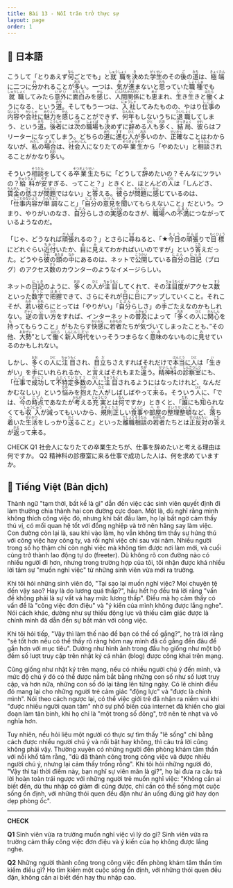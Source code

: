 ```yaml
---
title: Bài 13 - Nỗi trăn trở thực sự
layout: page
order: 1
---
```


## 📖 日本語
こうして「とりあえず<ruby>何<rt>なん</rt></ruby>ごとでも」と<ruby>就職<rt>しゅうしょく</rt></ruby>を<ruby>決<rt>き</rt></ruby>めた<ruby>学生<rt>がくせい</rt></ruby>のその<ruby>後<rt>ご</rt></ruby>の<ruby>道<rt>みち</rt></ruby>は、<ruby>極端<rt>きょくたん</rt></ruby>に二つに<ruby>分<rt>わ</rt></ruby>かれることが<ruby>多<rt>おお</rt></ruby>い。一つは、<ruby>気<rt>き</rt></ruby>が<ruby>進<rt>すす</rt></ruby>まないと<ruby>思<rt>おも</rt></ruby>っていた<ruby>職種<rt>しょくしゅ</rt></ruby>でも<ruby>就職<rt>しゅうしょく</rt></ruby>してみたら<ruby>意外<rt>いがい</rt></ruby>に<ruby>面白<rt>おもしろ</rt></ruby>みを<ruby>感<rt>かん</rt></ruby>じ、<ruby>人間関係<rt>にんげんかんけい</rt></ruby>にも<ruby>恵<rt>めぐ</rt></ruby>まれ、<ruby>生<rt>い</rt></ruby>き<ruby>生<rt>い</rt></ruby>きと<ruby>働<rt>はたら</rt></ruby>くようになる、という<ruby>道<rt>みち</rt></ruby>。そしてもう一つは、<ruby>入社<rt>にゅうしゃ</rt></ruby>してみたものの、やはり<ruby>仕事<rt>しごと</rt></ruby>の<ruby>内容<rt>ないよう</rt></ruby>や<ruby>会社<rt>かいしゃ</rt></ruby>に<ruby>魅力<rt>みりょく</rt></ruby>を<ruby>感<rt>かん</rt></ruby>じることができず、<ruby>何年<rt>なんねん</rt></ruby>もしないうちに<ruby>退職<rt>たいしょく</rt></ruby>してしまう、という<ruby>道<rt>みち</rt></ruby>。<ruby>後者<rt>こうしゃ</rt></ruby>には<ruby>次<rt>つぎ</rt></ruby>の<ruby>職場<rt>しょくば</rt></ruby>も<ruby>決<rt>き</rt></ruby>めずに<ruby>辞<rt>や</rt></ruby>める<ruby>人<rt>ひと</rt></ruby>も<ruby>多<rt>おお</rt></ruby>く、<ruby>結局<rt>けっきょく</rt></ruby>、<ruby>彼<rt>かれ</rt></ruby>らはフリーターになってしまう。どちらの<ruby>道<rt>みち</rt></ruby>に<ruby>進<rt>すす</rt></ruby>む<ruby>人<rt>ひと</rt></ruby>が<ruby>多<rt>おお</rt></ruby>いのか、<ruby>正確<rt>せいかく</rt></ruby>なことはわからないが、<ruby>私<rt>わたし</rt></ruby>の<ruby>場合<rt>ばあい</rt></ruby>は、<ruby>社会人<rt>しゃかいじん</rt></ruby>になりたての<ruby>卒業生<rt>そつぎょうせい</rt></ruby>から「やめたい」と<ruby>相談<rt>そうだん</rt></ruby>されることがかなり<ruby>多<rt>おお</rt></ruby>い。

そういう<ruby>相談<rt>そうだん</rt></ruby>をしてくる<ruby>卒業生<rt>そつぎょうせい</rt></ruby>たちに「どうして<ruby>辞<rt>や</rt></ruby>めたいの？そんなにツラいの？<ruby>給料<rt>きゅうりょう</rt></ruby>が<ruby>安<rt>やす</rt></ruby>すぎる、ってこと？」ときくと、ほとんどの<ruby>人<rt>ひと</rt></ruby>は「しんどさ、<ruby>賃金<rt>ちんぎん</rt></ruby>の<ruby>低<rt>ひく</rt></ruby>さが<ruby>問題<rt>もんだい</rt></ruby>ではない」と<ruby>答<rt>こた</rt></ruby>える。<ruby>彼<rt>かれ</rt></ruby>らが<ruby>問題<rt>もんだい</rt></ruby>に<ruby>感<rt>かん</rt></ruby>じているのは、「<ruby>仕事内容<rt>しごとのないよう</rt></ruby>が<ruby>単調<rt>たんちょう</rt></ruby>なこと」「<ruby>自分<rt>じぶん</rt></ruby>の<ruby>意見<rt>いけん</rt></ruby>を<ruby>聞<rt>き</rt></ruby>いてもらえないこと」だという。つまり、やりがいのなさ、<ruby>自分<rt>じぶん</rt></ruby>らしさの<ruby>実感<rt>じっかん</rt></ruby>のなさが、<ruby>職場<rt>しょくば</rt></ruby>への<ruby>不満<rt>ふまん</rt></ruby>につながっているようなのだ。

「じゃ、どうなれば<ruby>頑張<rt>がんば</rt></ruby>れるの？」とさらに<ruby>尋<rt>たず</rt></ruby>ねると、「★<ruby>今日<rt>きょう</rt></ruby>の<ruby>頑張<rt>がんば</rt></ruby>りで<ruby>目標<rt>もくひょう</rt></ruby>にどれぐらい<ruby>近付<rt>ちかづ</rt></ruby>いたか、<ruby>目<rt>め</rt></ruby>に<ruby>見<rt>み</rt></ruby>えてわかればいいのですが」という<ruby>答<rt>こた</rt></ruby>えだった。どうやら<ruby>彼<rt>かれ</rt></ruby>の<ruby>頭<rt>あたま</rt></ruby>の<ruby>中<rt>なか</rt></ruby>にあるのは、ネットで<ruby>公開<rt>こうかい</rt></ruby>している<ruby>自分<rt>じぶん</rt></ruby>の<ruby>日記<rt>にっき</rt></ruby>（ブログ）のアクセス<ruby>数<rt>すう</rt></ruby>のカウンターのようなイメージらしい。

ネットの<ruby>日記<rt>にっき</rt></ruby>のように、<ruby>多<rt>おお</rt></ruby>くの<ruby>人<rt>ひと</rt></ruby>が<ruby>注目<rt>ちゅうもく</rt></ruby>してくれて、その<ruby>注目度<rt>ちゅうもくど</rt></ruby>がアクセス<ruby>数<rt>すう</rt></ruby>といった<ruby>数字<rt>すうじ</rt></ruby>で<ruby>把握<rt>はあく</rt></ruby>できて、さらにそれが<ruby>日<rt>ひ</rt></ruby>に<ruby>日<rt>ひ</rt></ruby>にアップしていくこと。それこそが、<ruby>若<rt>わか</rt></ruby>い<ruby>彼<rt>かれ</rt></ruby>らにとっては「やりがい」「<ruby>自分<rt>じぶん</rt></ruby>らしさ」の<ruby>手<rt>て</rt></ruby>ごたえなのかもしれない。<ruby>逆<rt>ぎゃく</rt></ruby>の<ruby>言<rt>い</rt></ruby>い<ruby>方<rt>かた</rt></ruby>をすれば、インターネットの<ruby>普及<rt>ふきゅう</rt></ruby>によって「<ruby>多<rt>おお</rt></ruby>くの<ruby>人<rt>ひと</rt></ruby>に<ruby>関心<rt>かんしん</rt></ruby>を<ruby>持<rt>も</rt></ruby>ってもらうこと」がもたらす<ruby>快感<rt>かいかん</rt></ruby>に<ruby>若者<rt>わかもの</rt></ruby>たちが<ruby>気<rt>き</rt></ruby>づいてしまったことも、”その他、<ruby>大勢<rt>おおぜい</rt></ruby>”として<ruby>働<rt>はたら</rt></ruby>く<ruby>新人<rt>しんじん</rt></ruby><ruby>時代<rt>じだい</rt></ruby>をいっそうつまらなく<ruby>意味<rt>いみ</rt></ruby>のないものに<ruby>見<rt>み</rt></ruby>せているのかもしれない。

しかし、<ruby>多<rt>おお</rt></ruby>くの<ruby>人<rt>ひと</rt></ruby>に<ruby>注目<rt>ちゅうもく</rt></ruby>され、<ruby>目立<rt>めだ</rt></ruby>ちさえすればそれだけで<ruby>本当<rt>ほんとう</rt></ruby>に<ruby>人<rt>ひと</rt></ruby>は「<ruby>生<rt>い</rt></ruby>きがい」を<ruby>手<rt>て</rt></ruby>にいれられるか、と<ruby>言<rt>い</rt></ruby>えばそれもまた<ruby>違<rt>ちが</rt></ruby>う。<ruby>精神科<rt>せいしんか</rt></ruby>の<ruby>診察室<rt>しんさつしつ</rt></ruby>にも、「<ruby>仕事<rt>しごと</rt></ruby>で<ruby>成功<rt>せいこう</rt></ruby>して<ruby>不特定多数<rt>ふとくていたすう</rt></ruby>の<ruby>人<rt>ひと</rt></ruby>に<ruby>注目<rt>ちゅうもく</rt></ruby>されるようにはなったけれど、なんだかむなしい」という<ruby>悩<rt>なや</rt></ruby>みを<ruby>抱<rt>かか</rt></ruby>えた<ruby>人<rt>ひと</rt></ruby>がしばしばやって<ruby>来<rt>く</rt></ruby>る。そういう<ruby>人<rt>ひと</rt></ruby>に、「では、<ruby>今<rt>いま</rt></ruby>の<ruby>時点<rt>じてん</rt></ruby>であなたが<ruby>考<rt>かんが</rt></ruby>える<ruby>充実<rt>じゅうじつ</rt></ruby>とは<ruby>何<rt>なん</rt></ruby>ですか」ときくと、「<ruby>誰<rt>だれ</rt></ruby>にも<ruby>知<rt>し</rt></ruby>られなくても<ruby>収入<rt>しゅうにゅう</rt></ruby>が<ruby>減<rt>へ</rt></ruby>ってもいいから、<ruby>規則正<rt>きそくただ</rt></ruby>しい<ruby>食事<rt>しょくじ</rt></ruby>や<ruby>部屋<rt>へや</rt></ruby>の<ruby>整理整頓<rt>せいりせいとん</rt></ruby>など、<ruby>落<rt>お</rt></ruby>ち<ruby>着<rt>つ</rt></ruby>いた<ruby>生活<rt>せいかつ</rt></ruby>をしっかり<ruby>送<rt>おく</rt></ruby>ること」といった<ruby>離職相談<rt>りしょくそうだん</rt></ruby>の<ruby>若者<rt>わかもの</rt></ruby>たちとは<ruby>正反対<rt>せいはんたい</rt></ruby>の<ruby>答<rt>こた</rt></ruby>えが<ruby>返<rt>かえ</rt></ruby>って<ruby>来<rt>く</rt></ruby>る。

CHECK
Q1 社会人になりたての卒業生たちが、仕事を辞めたいと考える理由は何ですか。
Q2 精神科の診療室に来る仕事で成功した人は、何を求めていますか。
## 📘 Tiếng Việt (Bản dịch)

Thành ngữ "tạm thời, bất kể là gì" dẫn đến việc các sinh viên quyết định đi làm thường chia thành hai con đường cực đoan. Một là, dù nghĩ rằng mình không thích công việc đó, nhưng khi bắt đầu làm, họ lại bất ngờ cảm thấy thú vị, có mối quan hệ tốt với đồng nghiệp và trở nên hăng say làm việc. Con đường còn lại là, sau khi vào làm, họ vẫn không tìm thấy sự hứng thú với công việc hay công ty, và rồi nghỉ việc chỉ sau vài năm. Nhiều người trong số họ thậm chí còn nghỉ việc mà không tìm được nơi làm mới, và cuối cùng trở thành lao động tự do (freeter). Dù không rõ con đường nào có nhiều người đi hơn, nhưng trong trường hợp của tôi, tôi nhận được khá nhiều lời tâm sự "muốn nghỉ việc" từ những sinh viên vừa mới ra trường.

Khi tôi hỏi những sinh viên đó, "Tại sao lại muốn nghỉ việc? Mọi chuyện tệ đến vậy sao? Hay là do lương quá thấp?", hầu hết họ đều trả lời rằng "vấn đề không phải là sự vất vả hay mức lương thấp". Điều mà họ cảm thấy có vấn đề là "công việc đơn điệu" và "ý kiến của mình không được lắng nghe". Nói cách khác, dường như sự thiếu động lực và thiếu cảm giác được là chính mình đã dẫn đến sự bất mãn với công việc.

Khi tôi hỏi tiếp, "Vậy thì làm thế nào để bạn có thể cố gắng?", họ trả lời rằng "sẽ tốt hơn nếu có thể thấy rõ ràng hôm nay mình đã cố gắng đến đâu để gần hơn với mục tiêu". Dường như hình ảnh trong đầu họ giống như một bộ đếm số lượt truy cập trên nhật ký cá nhân (blog) được công khai trên mạng.

Cũng giống như nhật ký trên mạng, nếu có nhiều người chú ý đến mình, và mức độ chú ý đó có thể được nắm bắt bằng những con số như số lượt truy cập, và hơn nữa, những con số đó lại tăng lên từng ngày. Có lẽ chính điều đó mang lại cho những người trẻ cảm giác "động lực" và "được là chính mình". Nói theo cách ngược lại, có thể việc giới trẻ đã nhận ra niềm vui khi "được nhiều người quan tâm" nhờ sự phổ biến của internet đã khiến cho giai đoạn làm tân binh, khi họ chỉ là "một trong số đông", trở nên tẻ nhạt và vô nghĩa hơn.

Tuy nhiên, nếu hỏi liệu một người có thực sự tìm thấy "lẽ sống" chỉ bằng cách được nhiều người chú ý và nổi bật hay không, thì câu trả lời cũng không phải vậy. Thường xuyên có những người đến phòng khám tâm thần với nỗi khổ tâm rằng, "dù đã thành công trong công việc và được nhiều người chú ý, nhưng lại cảm thấy trống rỗng". Khi tôi hỏi những người đó, "Vậy thì tại thời điểm này, bạn nghĩ sự viên mãn là gì?", họ lại đưa ra câu trả lời hoàn toàn trái ngược với những người trẻ muốn nghỉ việc: "Không cần ai biết đến, dù thu nhập có giảm đi cũng được, chỉ cần có thể sống một cuộc sống ổn định, với những thói quen đều đặn như ăn uống đúng giờ hay dọn dẹp phòng ốc".

---

**CHECK**

**Q1** Sinh viên vừa ra trường muốn nghỉ việc vì lý do gì?
Sinh viên vừa ra trường cảm thấy công việc đơn điệu và ý kiến của họ không được lắng nghe.

**Q2** Những người thành công trong công việc đến phòng khám tâm thần tìm kiếm điều gì?
Họ tìm kiếm một cuộc sống ổn định, với những thói quen đều đặn, không cần ai biết đến hay thu nhập cao.
